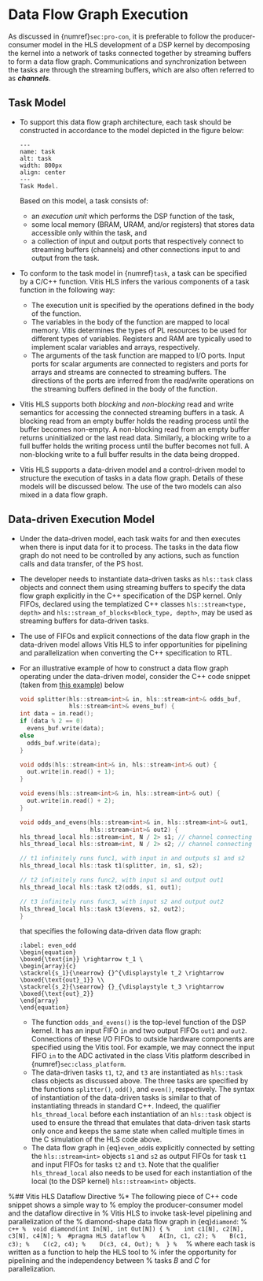 # Data Flow Graph Execution
As discussed in {numref}`sec:pro-con`, it is preferable to follow the
producer-consumer model in the HLS development of a DSP kernel by
decomposing the kernel into a network of tasks connected together by
streaming buffers to form a data flow graph.  Communications and
synchronization between the tasks are through the streaming buffers,
which are also often referred to as ***channels***.


## Task Model
* To support this data flow graph architecture, each task should be
  constructed in accordance to the model depicted in the figure below:
  ```{figure} ../figs/task.jpg
  ---
  name: task
  alt: task
  width: 800px
  align: center
  ---
  Task Model.
  ```
  Based on this model, a task consists of:
  - an *execution unit* which performs the DSP function of the task,
  - some local memory (BRAM, URAM, and/or registers) that stores data
    accessible only within the task, and
  - a collection of input and output ports that respectively connect
    to streaming buffers (channels) and other connections input to and
    output from the task.

* To conform to the task model in {numref}`task`, a task can be
  specified by a C/C++ function. Vitis HLS infers the various
  components of a task function in the following way:
  - The execution unit is specified by the operations defined in the
    body of the function.
  - The variables in the body of the function are mapped to local
    memory. Vitis determines the types of PL resources to be used for
    different types of variables. Registers and RAM are typically used
    to implement scalar variables and arrays, respectively.
  - The arguments of the task function are mapped to I/O ports. Input
    ports for scalar arguments are connected to registers and ports
    for arrays and streams are connected to streaming buffers. The
    directions of the ports are inferred from the read/write
    operations on the streaming buffers defined in the body of the
    function.

* Vitis HLS supports both *blocking* and *non-blocking* read and write
    semantics for accessing the connected streaming buffers in a
    task. A blocking read from an empty buffer holds the reading
    process until the buffer becomes non-empty. A non-blocking read
    from an empty buffer returns uninitialized or the last read data.
    Similarly, a blocking write to a full buffer holds the writing
    process until the buffer becomes not full. A non-blocking write to
    a full buffer results in the data being dropped.

* Vitis HLS supports a data-driven model and a control-driven model to
  structure the execution of tasks in a data flow graph. Details of
  these models will be discussed below. The use of the two models can
  also mixed in a data flow graph.

## Data-driven Execution Model
* Under the data-driven model, each task waits for and then executes
  when there is input data for it to process. The tasks in the data
  flow graph do not need to be controlled by any actions, such as
  function calls and data transfer, of the PS host.

* The developer needs to instantiate data-driven tasks as `hls::task`
  class objects and connect them using streaming buffers to specify
  the data flow graph explicitly in the C++ specification of the DSP
  kernel. Only FIFOs, declared using the templatized C++ classes
  `hls::stream<type, depth>` and `hls::stream_of_blocks<block_type,
  depth>`, may be used as streaming buffers for data-driven tasks.

* The use of FIFOs and explicit connections of the data flow graph in
  the data-driven model allows Vitis HLS to infer opportunities for
  pipelining and parallelization when converting the C++ specification
  to RTL.

* For an illustrative example of how to construct a data flow graph
 operating under the data-driven model, consider the C++ code snippet
 (taken from [this
 example](https://github.com/Xilinx/Vitis-HLS-Introductory-Examples/blob/master/Task_level_Parallelism/Data_driven/simple_data_driven/test.cpp))
 below
  ```c++
  void splitter(hls::stream<int>& in, hls::stream<int>& odds_buf,
                hls::stream<int>& evens_buf) {
  int data = in.read();
  if (data % 2 == 0)
    evens_buf.write(data);
  else
    odds_buf.write(data);
  }
  
  void odds(hls::stream<int>& in, hls::stream<int>& out) {
    out.write(in.read() + 1);
  }

  void evens(hls::stream<int>& in, hls::stream<int>& out) {
    out.write(in.read() + 2);
  }

  void odds_and_evens(hls::stream<int>& in, hls::stream<int>& out1,
                      hls::stream<int>& out2) {
  hls_thread_local hls::stream<int, N / 2> s1; // channel connecting t1 and t2
  hls_thread_local hls::stream<int, N / 2> s2; // channel connecting t1 and t3

  // t1 infinitely runs func1, with input in and outputs s1 and s2
  hls_thread_local hls::task t1(splitter, in, s1, s2);

  // t2 infinitely runs func2, with input s1 and output out1
  hls_thread_local hls::task t2(odds, s1, out1);

  // t3 infinitely runs func3, with input s2 and output out2
  hls_thread_local hls::task t3(evens, s2, out2);
  }
  ```
  that specifies the following data-driven data flow graph:
  ```{math}
  :label: even_odd
  \begin{equation}
  \boxed{\text{in}} \rightarrow t_1 \
  \begin{array}{c} 
  \stackrel{s_1}{\nearrow} {}^{\displaystyle t_2 \rightarrow 
  \boxed{\text{out}_1}} \\
  \stackrel{s_2}{\searrow} {}_{\displaystyle t_3 \rightarrow 
  \boxed{\text{out}_2}} 
  \end{array} 
  \end{equation}
  ```
  - The function `odds_and_evens()` is the top-level function of the
    DSP kernel. It has an input FIFO `in` and two output FIFOs `out1`
    and `out2`. Connections of these I/O FIFOs to outside hardware
    components are specified using the Vitis tool. For example, we
    may connect the input FIFO `in` to the ADC activated in the class
    Vitis platform described in {numref}`sec:class_platform`.
  - The data-driven tasks `t1`, `t2`, and `t3` are instantiated as
    `hls::task` class objects as discussed above. The three tasks are
    specified by the functions `splitter()`, `odd()`, and `even()`,
    respectively. The syntax of instantiation of the data-driven tasks
    is similar to that of instantiating threads in standard
    C++. Indeed, the qualifier `hls_thread_local` before each
    instantiation of an `hls::task` object is used to ensure the
    thread that emulates that data-driven task starts only once and
    keeps the same state when called multiple times in the C
    simulation of the HLS code above.
  - The data flow graph in {eq}`even_odd`is explicitly connected by
    setting the `hls::stream<int>` objects `s1` and `s2` as output
    FIFOs for task `t1` and input FIFOs for tasks `t2` and `t3`. Note
    that the qualifier `hls_thread_local` also needs to be used for
    each instantiation of the local (to the DSP kernel)
    `hls::stream<int>` objects.
  
    

%## Vitis HLS Dataflow Directive
%* The following piece of C++ code snippet shows a simple way to
%  employ the producer-consumer model and the dataflow directive in
%  Vitis HLS to invoke task-level pipelining and parallelization of the
%  diamond-shape data flow graph in {eq}`diamond`:
%  ```c++
%  void diamond(int In[N], int Out[N]) {
%    int c1[N], c2[N], c3[N], c4[N];
%  #pragma HLS dataflow
%    A(In, c1, c2);
%    B(c1, c3);
%    C(c2, c4);
%    D(c3, c4, Out);
%  }
%  ```
%  where each task is written as a function to help the HLS tool to
%  infer the opportunity for pipelining and the independency between
%  tasks $B$ and $C$ for parallelization.
